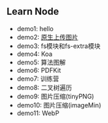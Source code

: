 ## Learn Node

- demo1: hello
- demo2: [原生上传图片](https://www.nodebeginner.org/index-zh-cn.html)
- demo3: fs模块和fs-extra模块
- demo4: Koa
- demo5: 算法图解
- demo6: PDFKit
- demo7: 训练营
- demo8: 二叉树遍历
- demo9: 图片压缩(tinyPNG)
- demo10: 图片压缩(imageMin)
- demo11: WebP